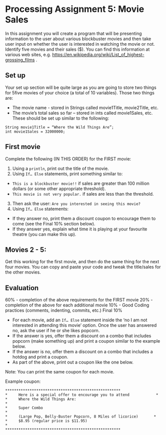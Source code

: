 # Processing Assignment 5: Movie Sales

In this assignment you will create a program that will be presenting information to the user about various blockbuster movies and then take user input on whether the user is interested in watching the movie or not. Identify five movies and their sales ($). You can find this information at various web sites, e.g. https://en.wikipedia.org/wiki/List_of_highest-grossing_films . 

## Set up
Your set up section will be quite large as you are going to store two things for 5five movies of your choice (a total of 10 variables). Those two things are:
* The movie name  - stored in Strings called movie1Title, movie2Title, etc.
* The movie’s total sales so far – stored in ints called movie1Sales, etc.
These should be set up similar to the following:
```
String movie1Title = “Where the Wild Things Are”;
int movie1Sales = 32000000;
```
## First movie
Complete the following (IN THIS ORDER) for the FIRST movie:
1. Using a ```println```, print out the title of the movie.
2. Using ```If… Else``` statements, print something similar to: 
  * ```This is a blockbuster movie!!``` if sales are greater than 100 million dollars (or some other appropriate threshold).
  * ```This movie is not very popular.```  if sales are less than the threshold.
3. Then ask the user: ```Are you interested in seeing this movie?``` 
4. Using ```If… Else``` statements:
  * If they answer no, print them a discount coupon to encourage them to come (see the Final 10% section below).  
  * If they answer yes, explain what time it is playing at your favourite theatre (you can make this up).

## Movies 2 - 5:
Get this working for the first movie, and then do the same thing for the next four movies. You can copy and paste your code and tweak the title/sales for the other movies.

## Evaluation
60% - completion of the above requirements for the FIRST movie
20% - completion of the above for each additional movie 
10% - Good Coding practices (comments, indenting, commits, etc.)
Final 10% 
* For each movie, add an ```If… Else``` statement inside the ‘no I am not interested in attending this movie’ option.  Once the user has answered no, ask the user if he or she likes popcorn.  
* If the answer is yes, offer them a discount on a combo that includes popcorn (make something up) and print a coupon similar to the example below.
* If the answer is no, offer them a discount on a combo that includes a hotdog and print a coupon.
* As part of the above, print out a coupon like the one below.

Note: You can print the same coupon for each movie.

Example coupon:
```
****************************************************
*     Here is a special offer to encourage you to attend            *
*     Where the Wild Things Are:                                            *
*     Super Combo                                                                  *
*     (Large Pop, Belly-Buster Popcorn, 8 Miles of licorice)       *
*     $8.95 (regular price is $11.95)                                        *
****************************************************
```
